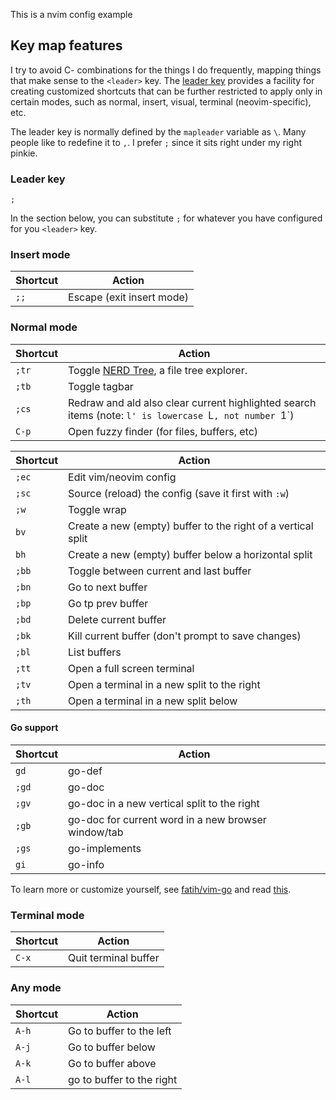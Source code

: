 This is a nvim config example

## Key map features

I try to avoid C-<key> combinations for the things I do frequently, mapping things that make sense to the `<leader>` key. The
[leader key](http://usevim.com/2012/07/20/vim101-leader/) provides a facility for creating customized shortcuts that can be further restricted to apply only in certain modes, such as normal, insert, visual, terminal (neovim-specific), etc.

The leader key is normally defined by the `mapleader` variable as `\`. Many people like to redefine it to `,`. I prefer
`;` since it sits right under my right pinkie.

### Leader key

`;`

In the section below, you can substitute `;` for whatever you have configured for you `<leader>` key.

### Insert mode

| Shortcut | Action |
| -------- | ------ |
| `;;`     | Escape (exit insert mode)

### Normal mode

| Shortcut | Action |
| -------- | ------ |
| `;tr`  | Toggle [NERD Tree](https://github.com/scrooloose/nerdtree), a file tree explorer.
| `;tb`    | Toggle tagbar
| `;cs`    | Redraw and ald also clear current highlighted search items (note: `l' is lowercase `L`, not number `1`)
| `C-p`    | Open fuzzy finder (for files, buffers, etc)


| Shortcut | Action |
| -------- | ------ |
| `;ec`    | Edit vim/neovim config
| `;sc`    | Source (reload) the config (save it first with `:w`)
| `;w`     | Toggle wrap
| `bv`     | Create a new (empty) buffer to the right of a vertical split
| `bh`     | Create a new (empty) buffer below a horizontal split
| `;bb`    | Toggle between current and last buffer
| `;bn`    | Go to next buffer
| `;bp`    | Go tp prev buffer
| `;bd`    | Delete current buffer
| `;bk`    | Kill current buffer (don't prompt to save changes)
| `;bl`    | List buffers
| `;tt`    | Open a full screen terminal
| `;tv`    | Open a terminal in a new split to the right
| `;th`    | Open a terminal in a new split below

#### Go support

| Shortcut | Action |
| -------- | ------ |
| `gd`     | go-def
| `;gd`     | go-doc
| `;gv`     | go-doc in a new vertical split to the right
| `;gb`     | go-doc for current word in a new browser window/tab
| `;gs`     | go-implements
| `gi`     | go-info

To learn more or customize yourself, see [fatih/vim-go](https://github.com/fatih/vim-go) and read [this](http://hackersome.com/p/fatih/vim-go).

### Terminal mode

| Shortcut | Action |
| -------- | ------ |
| `C-x`    | Quit terminal buffer

### Any mode

| Shortcut | Action |
| -------- | ------ |
| `A-h`    | Go to buffer to the left
| `A-j`    | Go to buffer below
| `A-k`    | Go to buffer above
| `A-l`    | go to buffer to the right

